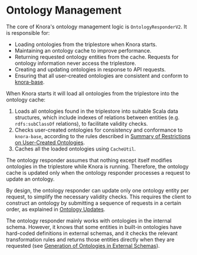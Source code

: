<!---
 * Copyright © 2021 - 2023 Swiss National Data and Service Center for the Humanities and/or DaSCH Service Platform contributors.
 * SPDX-License-Identifier: Apache-2.0
-->

# Ontology Management

The core of Knora's ontology management logic is `OntologyResponderV2`.
It is responsible for:

- Loading ontologies from the triplestore when Knora starts.
- Maintaining an ontology cache to improve performance.
- Returning requested ontology entities from the cache. Requests for ontology
  information never access the triplestore.
- Creating and updating ontologies in response to API requests.
- Ensuring that all user-created ontologies are consistent and conform to [knora-base](../../../02-dsp-ontologies/knora-base.md).

When Knora starts it will load all ontologies from the triplestore into the ontology cache:

1. Loads all ontologies found in the triplestore into suitable Scala data structures,
   which include indexes of relations between entities (e.g. `rdfs:subClassOf` relations),
   to facilitate validity checks.
2. Checks user-created ontologies for consistency and conformance to `knora-base`,
   according to the rules described in
   [Summary of Restrictions on User-Created Ontologies](../../../02-dsp-ontologies/knora-base.md#summary-of-restrictions-on-user-created-ontologies).
3. Caches all the loaded ontologies using `CacheUtil`.

The ontology responder assumes that nothing except itself modifies ontologies
in the triplestore while Knora is running. Therefore, the ontology cache is updated
only when the ontology responder processes a request to update an ontology.

By design, the ontology responder can update only one ontology entity per request,
to simplify the necessary validity checks. This requires the client to
construct an ontology by submitting a sequence of requests in a certain order,
as explained in
[Ontology Updates](../../../03-endpoints/api-v2/ontology-information.md#ontology-updates).

The ontology responder mainly works with ontologies in the internal schema.
However, it knows that some entities in built-in ontologies have hard-coded
definitions in external schemas, and it checks the relevant
transformation rules and returns those entities directly when they are requested
(see [Generation of Ontologies in External Schemas](ontology-schemas.md#generation-of-ontologies-in-external-schemas)).

